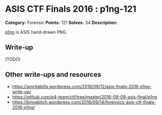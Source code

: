 # ASIS CTF Finals 2016 : p1ng-121

**Category:** Forensic
**Points:** 121
**Solves:** 34
**Description:**

[p1ng](p1ng.txz) is ASIS hand-drawn PNG.

## Write-up

(TODO)

## Other write-ups and resources

* https://amritabi0s.wordpress.com/2016/09/12/asis-finals-2016-p1ng-write-up/
* https://github.com/p4-team/ctf/tree/master/2016-09-09-asis-final/p1ng
* https://kinyabitch.wordpress.com/2016/09/14/forensics-asis-ctf-finals-2016-p1ng/
